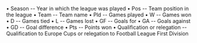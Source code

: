 •	Season -- Year in which the league was played
•	Pos -- Team position in the league
•	Team -- Team name
•	Pld -- Games played
•	W -- Games won
•	D -- Games tied
•	L -- Games lost
•	GF -- Goals for
•	GA -- Goals against
•	GD -- Goal difference
•	Pts -- Points won
•	Qualification or relegation -- Qualification to Europe Cups or relegation to Football League First Division

